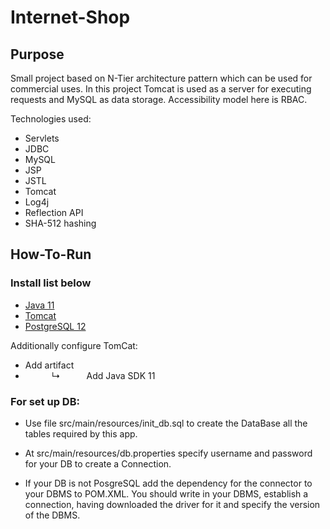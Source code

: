 # Internet-Shop

## Purpose

Small project based on N-Tier architecture pattern which can be used for commercial uses. In this project Tomcat is used as a server for executing requests and MySQL as data storage. Accessibility model here is RBAC.

Technologies used: 
* Servlets 
* JDBC
* MySQL
* JSP
* JSTL
* Tomcat
* Log4j
* Reflection API
* SHA-512 hashing

## How-To-Run

### Install list below
* [Java 11](https://www.oracle.com/java/technologies/javase-jdk11-downloads.html)
* [Tomcat](https://tomcat.apache.org/download-90.cgi)
* [PostgreSQL 12](https://www.postgresql.org/download/)

Additionally configure TomCat: 
* Add artifact 
*    ↳   Add Java SDK 11

### For set up DB:
* Use file src/main/resources/init_db.sql to create the DataBase all the tables required by this app.

* At src/main/resources/db.properties specify username and password for your DB to create a Connection.

* If your DB is not PosgreSQL add the dependency for the connector to your DBMS to POM.XML. You should write in your DBMS,
 establish a connection, having downloaded the driver for it and specify the version of the DBMS.



